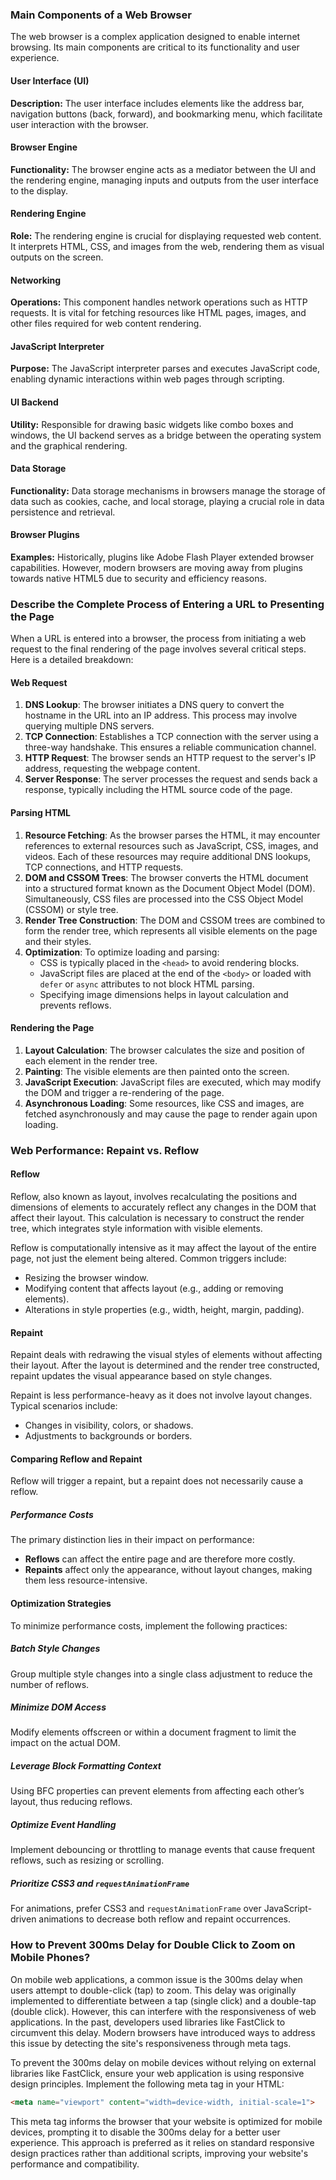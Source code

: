 ### Main Components of a Web Browser
The web browser is a complex application designed to enable internet browsing. Its main components are critical to its functionality and user experience.

#### User Interface (UI)
**Description:** The user interface includes elements like the address bar, navigation buttons (back, forward), and bookmarking menu, which facilitate user interaction with the browser.

#### Browser Engine
**Functionality:** The browser engine acts as a mediator between the UI and the rendering engine, managing inputs and outputs from the user interface to the display.

#### Rendering Engine
**Role:** The rendering engine is crucial for displaying requested web content. It interprets HTML, CSS, and images from the web, rendering them as visual outputs on the screen.

#### Networking
**Operations:** This component handles network operations such as HTTP requests. It is vital for fetching resources like HTML pages, images, and other files required for web content rendering.

#### JavaScript Interpreter
**Purpose:** The JavaScript interpreter parses and executes JavaScript code, enabling dynamic interactions within web pages through scripting.

#### UI Backend
**Utility:** Responsible for drawing basic widgets like combo boxes and windows, the UI backend serves as a bridge between the operating system and the graphical rendering.

#### Data Storage
**Functionality:** Data storage mechanisms in browsers manage the storage of data such as cookies, cache, and local storage, playing a crucial role in data persistence and retrieval.

#### Browser Plugins
**Examples:** Historically, plugins like Adobe Flash Player extended browser capabilities. However, modern browsers are moving away from plugins towards native HTML5 due to security and efficiency reasons.

### Describe the Complete Process of Entering a URL to Presenting the Page

When a URL is entered into a browser, the process from initiating a web request to the final rendering of the page involves several critical steps. Here is a detailed breakdown:

#### Web Request
1. **DNS Lookup**: The browser initiates a DNS query to convert the hostname in the URL into an IP address. This process may involve querying multiple DNS servers.
2. **TCP Connection**: Establishes a TCP connection with the server using a three-way handshake. This ensures a reliable communication channel.
3. **HTTP Request**: The browser sends an HTTP request to the server's IP address, requesting the webpage content.
4. **Server Response**: The server processes the request and sends back a response, typically including the HTML source code of the page.

#### Parsing HTML
1. **Resource Fetching**: As the browser parses the HTML, it may encounter references to external resources such as JavaScript, CSS, images, and videos. Each of these resources may require additional DNS lookups, TCP connections, and HTTP requests.
2. **DOM and CSSOM Trees**: The browser converts the HTML document into a structured format known as the Document Object Model (DOM). Simultaneously, CSS files are processed into the CSS Object Model (CSSOM) or style tree.
3. **Render Tree Construction**: The DOM and CSSOM trees are combined to form the render tree, which represents all visible elements on the page and their styles.
4. **Optimization**: To optimize loading and parsing:
   - CSS is typically placed in the `<head>` to avoid rendering blocks.
   - JavaScript files are placed at the end of the `<body>` or loaded with `defer` or `async` attributes to not block HTML parsing.
   - Specifying image dimensions helps in layout calculation and prevents reflows.

#### Rendering the Page
1. **Layout Calculation**: The browser calculates the size and position of each element in the render tree.
2. **Painting**: The visible elements are then painted onto the screen.
3. **JavaScript Execution**: JavaScript files are executed, which may modify the DOM and trigger a re-rendering of the page.
4. **Asynchronous Loading**: Some resources, like CSS and images, are fetched asynchronously and may cause the page to render again upon loading.

### Web Performance: Repaint vs. Reflow
#### Reflow
Reflow, also known as layout, involves recalculating the positions and dimensions of elements to accurately reflect any changes in the DOM that affect their layout. This calculation is necessary to construct the render tree, which integrates style information with visible elements.

Reflow is computationally intensive as it may affect the layout of the entire page, not just the element being altered. Common triggers include:
- Resizing the browser window.
- Modifying content that affects layout (e.g., adding or removing elements).
- Alterations in style properties (e.g., width, height, margin, padding).

#### Repaint
Repaint deals with redrawing the visual styles of elements without affecting their layout. After the layout is determined and the render tree constructed, repaint updates the visual appearance based on style changes.

Repaint is less performance-heavy as it does not involve layout changes. Typical scenarios include:
- Changes in visibility, colors, or shadows.
- Adjustments to backgrounds or borders.

#### Comparing Reflow and Repaint
Reflow will trigger a repaint, but a repaint does not necessarily cause a reflow.

##### **Performance Costs**
The primary distinction lies in their impact on performance:
- **Reflows** can affect the entire page and are therefore more costly.
- **Repaints** affect only the appearance, without layout changes, making them less resource-intensive.

#### Optimization Strategies
To minimize performance costs, implement the following practices:

##### **Batch Style Changes**
Group multiple style changes into a single class adjustment to reduce the number of reflows.

##### **Minimize DOM Access**
Modify elements offscreen or within a document fragment to limit the impact on the actual DOM.

##### **Leverage Block Formatting Context**
Using BFC properties can prevent elements from affecting each other’s layout, thus reducing reflows.

##### **Optimize Event Handling**
Implement debouncing or throttling to manage events that cause frequent reflows, such as resizing or scrolling.

##### **Prioritize CSS3 and `requestAnimationFrame`**
For animations, prefer CSS3 and `requestAnimationFrame` over JavaScript-driven animations to decrease both reflow and repaint occurrences.

### How to Prevent 300ms Delay for Double Click to Zoom on Mobile Phones?
On mobile web applications, a common issue is the 300ms delay when users attempt to double-click (tap) to zoom. This delay was originally implemented to differentiate between a tap (single click) and a double-tap (double click). However, this can interfere with the responsiveness of web applications. In the past, developers used libraries like FastClick to circumvent this delay. Modern browsers have introduced ways to address this issue by detecting the site's responsiveness through meta tags.

To prevent the 300ms delay on mobile devices without relying on external libraries like FastClick, ensure your web application is using responsive design principles. Implement the following meta tag in your HTML:
```html
<meta name="viewport" content="width=device-width, initial-scale=1">
```
This meta tag informs the browser that your website is optimized for mobile devices, prompting it to disable the 300ms delay for a better user experience. This approach is preferred as it relies on standard responsive design practices rather than additional scripts, improving your website's performance and compatibility.
